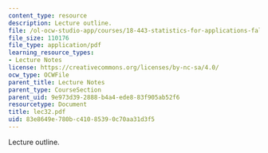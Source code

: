 ```yaml
---
content_type: resource
description: Lecture outline.
file: /ol-ocw-studio-app/courses/18-443-statistics-for-applications-fall-2003/83e8649e780bc41085390c70aa31d3f5_lec32.pdf
file_size: 110176
file_type: application/pdf
learning_resource_types:
- Lecture Notes
license: https://creativecommons.org/licenses/by-nc-sa/4.0/
ocw_type: OCWFile
parent_title: Lecture Notes
parent_type: CourseSection
parent_uid: 9e973d39-2888-b4a4-ede8-83f905ab52f6
resourcetype: Document
title: lec32.pdf
uid: 83e8649e-780b-c410-8539-0c70aa31d3f5
---
```

Lecture outline.